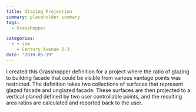 ```yaml
---
title: Glazing Projection
summary: placeholder summary
tags:
  - Grasshopper

categories:
  - - som
    - Century Avenue 2-3
date: "2010-05-19"
---
```


I created this Grasshopper definition for a project where the ratio of glazing to building facade that could be visible from various vantage points was restricted. The definition takes two collections of surfaces that represent glazed facade and unglazed facade. These surfaces are then projected to a vertical planed defined by two user controllable points, and the resulting area ratios are calculated and reported back to the user.
